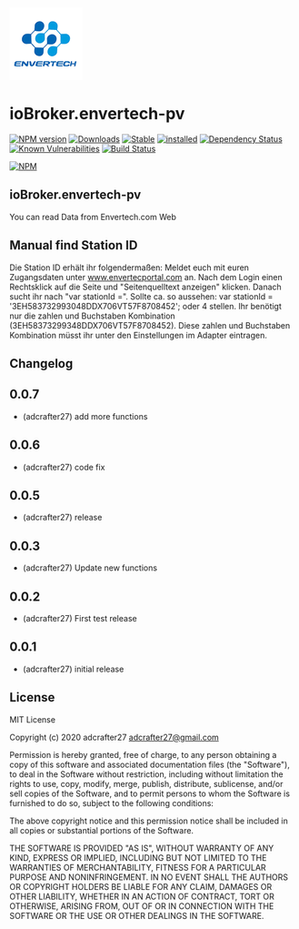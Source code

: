 ![Logo](admin/envertech.png)
# ioBroker.envertech-pv
[![NPM version](http://img.shields.io/npm/v/iobroker.envertech-pv.svg)](https://www.npmjs.com/package/iobroker.envertech-pv)
[![Downloads](https://img.shields.io/npm/dm/iobroker.envertech-pv.svg)](https://www.npmjs.com/package/iobroker.envertech-pv)
[![Stable](http://iobroker.live/badges/envertech-pv-stable.svg)](http://iobroker.live/badges/envertech-pv-stable.svg)
[![installed](http://iobroker.live/badges/envertech-pv-installed.svg)](http://iobroker.live/badges/envertech-pv-installed.svg)
[![Dependency Status](https://img.shields.io/david/adcrafter27/iobroker.envertech-pv.svg)](https://david-dm.org/adcrafter27/iobroker.envertech-pv)
[![Known Vulnerabilities](https://snyk.io/test/github/adcrafter27/ioBroker.envertech-pv/badge.svg)](https://snyk.io/test/github/adcrafter27/ioBroker.envertech-pv)
[![Build Status](http://img.shields.io/travis/adcrafter27/ioBroker.envertech-pv.svg)](https://travis-ci.org/adcrafter27/ioBroker.envertech-pv)

[![NPM](https://nodei.co/npm/iobroker.envertech-pv.png?downloads=true)](https://nodei.co/npm/iobroker.envertech-pv/)



## ioBroker.envertech-pv

You can read Data from Envertech.com Web

## Manual find Station ID

Die Station ID erhält ihr folgendermaßen:
Meldet euch mit euren Zugangsdaten unter www.envertecportal.com an.
Nach dem Login einen Rechtsklick auf die Seite und "Seitenquelltext anzeigen" klicken.
Danach sucht ihr nach "var stationId =".
Sollte ca. so aussehen: var stationId = '3EH583732993048DDX706VT57F8708452'; oder 4 stellen.
Ihr benötigt nur die zahlen und Buchstaben Kombination (3EH58373299348DDX706VT57F8708452).
Diese zahlen und Buchstaben Kombination müsst ihr unter den Einstellungen im Adapter eintragen.


## Changelog
## 0.0.7
* (adcrafter27) add more functions

## 0.0.6
* (adcrafter27) code fix

## 0.0.5
* (adcrafter27) release

## 0.0.3
* (adcrafter27) Update new functions

## 0.0.2
* (adcrafter27) First test release

## 0.0.1
* (adcrafter27) initial release

## License
MIT License

Copyright (c) 2020 adcrafter27 <adcrafter27@gmail.com>

Permission is hereby granted, free of charge, to any person obtaining a copy
of this software and associated documentation files (the "Software"), to deal
in the Software without restriction, including without limitation the rights
to use, copy, modify, merge, publish, distribute, sublicense, and/or sell
copies of the Software, and to permit persons to whom the Software is
furnished to do so, subject to the following conditions:

The above copyright notice and this permission notice shall be included in all
copies or substantial portions of the Software.

THE SOFTWARE IS PROVIDED "AS IS", WITHOUT WARRANTY OF ANY KIND, EXPRESS OR
IMPLIED, INCLUDING BUT NOT LIMITED TO THE WARRANTIES OF MERCHANTABILITY,
FITNESS FOR A PARTICULAR PURPOSE AND NONINFRINGEMENT. IN NO EVENT SHALL THE
AUTHORS OR COPYRIGHT HOLDERS BE LIABLE FOR ANY CLAIM, DAMAGES OR OTHER
LIABILITY, WHETHER IN AN ACTION OF CONTRACT, TORT OR OTHERWISE, ARISING FROM,
OUT OF OR IN CONNECTION WITH THE SOFTWARE OR THE USE OR OTHER DEALINGS IN THE
SOFTWARE.